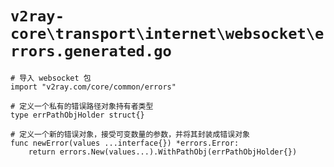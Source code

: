 # `v2ray-core\transport\internet\websocket\errors.generated.go`

```
# 导入 websocket 包
import "v2ray.com/core/common/errors"

# 定义一个私有的错误路径对象持有者类型
type errPathObjHolder struct{}

# 定义一个新的错误对象，接受可变数量的参数，并将其封装成错误对象
func newError(values ...interface{}) *errors.Error:
    return errors.New(values...).WithPathObj(errPathObjHolder{})
```